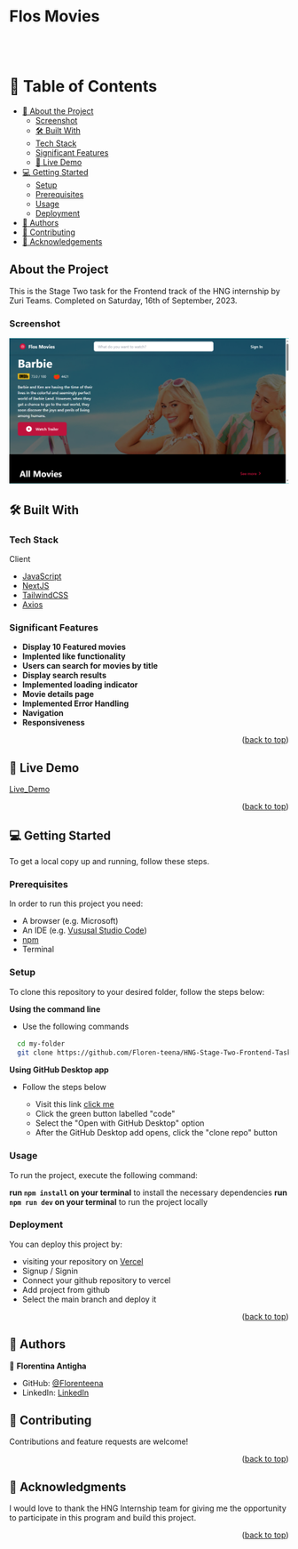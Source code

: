 <a name="readme-top"></a>

<div>
  <h1><b>Flos Movies</b></h1><br/><br/>
</div>

# 📗 Table of Contents

- [📖 About the Project](#about-project)
    - [Screenshot](#screenshot)
    - [🛠 Built With](#built-with)
    - [Tech Stack](#tech-stack)
    - [Significant Features](#significant-features)
  - [🚀 Live Demo](#live-demo)
- [💻 Getting Started](#getting-started)
  - [Setup](#setup)
  - [Prerequisites](#prerequisites)
  - [Usage](#usage)
  - [Deployment](#triangular_flag_on_post-deployment)
- [👥 Authors](#authors)
- [🤝 Contributing](#contributing)
- [🙏 Acknowledgements](#acknowledgements)

## About the Project <a name="about-project"></a>

  This is the Stage Two task for the Frontend track of the HNG internship by Zuri Teams. Completed on Saturday, 16th of September, 2023.

### Screenshot

<img src="./public/assets/images/screenshot.png" alt="Screenshot of the project">

## 🛠 Built With <a name="built-with"></a>

### Tech Stack <a name="tech-stack"></a>

<summary>Client</summary>
<ul>
  <li><a href="https://javascript.com/">JavaScript</a></li>
  <li><a href="https://nextjs.org/">NextJS</a></li>
  <li><a href="https://tailwindcss.com">TailwindCSS</a></li>
  <li><a href="https://axios-http.com/docs/intro">Axios</a></li>
</ul>

### Significant Features <a name="significant-features"></a>

- **Display 10 Featured movies**
- **Implented like functionality**
- **Users can search for movies by title**
- **Display search results**
- **Implemented loading indicator**
- **Movie details page**
- **Implemented Error Handling**
- **Navigation**
- **Responsiveness**

<p align="right">(<a href="#readme-top">back to top</a>)</p>

## 🚀 Live Demo <a name="live-demo"></a>

[Live_Demo](https://flosmovieapp.vercel.app/)

<p align="right">(<a href="#readme-top">back to top</a>)</p>

## 💻 Getting Started <a name="getting-started"></a>

To get a local copy up and running, follow these steps.

### Prerequisites

In order to run this project you need:

- A browser (e.g. Microsoft)
- An IDE (e.g. [Vususal Studio Code](https://code.visualstudio.com/download))
- [npm](https://nodejs.org/en/)
- Terminal

### Setup

To clone this repository to your desired folder, follow the steps below:

**Using the command line**

- Use the following commands

```sh
  cd my-folder
  git clone https://github.com/Floren-teena/HNG-Stage-Two-Frontend-Task.git
```

**Using GitHub Desktop app**

- Follow the steps below

  - Visit this link [click me](https://github.com/Floren-teena/HNG-Stage-Two-Frontend-Task)
  - Click the green button labelled "code"
  - Select the "Open with GitHub Desktop" option
  - After the GitHub Desktop add opens, click the "clone repo" button

### Usage

To run the project, execute the following command:

**run `npm install` on your terminal** to install the necessary dependencies
**run `npm run dev` on your terminal** to run the project locally

### Deployment

You can deploy this project by:

- visiting your repository on [Vercel](https://vercel.com/)
- Signup / Signin
- Connect your github repository to vercel
- Add project from github
- Select the main branch and deploy it

<p align="right">(<a href="#readme-top">back to top</a>)</p>

## 👥 Authors <a name="authors"></a>

👤 **Florentina Antigha**

- GitHub: [@Florenteena](https://github.com/Floren-teena)
- LinkedIn: [LinkedIn](https://www.linkedin.com/in/florentina-antigha-85793826a/)

## 🤝 Contributing <a name="contributing"></a>

Contributions and feature requests are welcome!

<p align="right">(<a href="#readme-top">back to top</a>)</p>

## 🙏 Acknowledgments <a name="acknowledgements"></a>

I would love to thank the HNG Internship team for giving me the opportunity to participate in this program and build this project.

<p align="right">(<a href="#readme-top">back to top</a>)</p>
